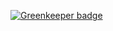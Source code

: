 

[![Greenkeeper badge](https://badges.greenkeeper.io/naokie/bourbon-sandbox.svg)](https://greenkeeper.io/)